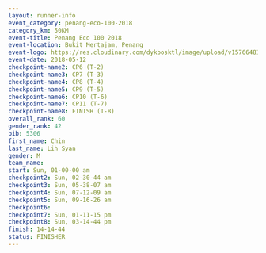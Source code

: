 ```yaml
--- 
layout: runner-info 
event_category: penang-eco-100-2018 
category_km: 50KM 
event-title: Penang Eco 100 2018 
event-location: Bukit Mertajam, Penang 
event-logo: https://res.cloudinary.com/dykbosktl/image/upload/v1576648106/Logo/Logo_lovxhg.jpg 
event-date: 2018-05-12 
checkpoint-name2: CP6 (T-2) 
checkpoint-name3: CP7 (T-3) 
checkpoint-name4: CP8 (T-4) 
checkpoint-name5: CP9 (T-5) 
checkpoint-name6: CP10 (T-6) 
checkpoint-name7: CP11 (T-7) 
checkpoint-name8: FINISH (T-8) 
overall_rank: 60
gender_rank: 42
bib: 5306
first_name: Chin
last_name: Lih Syan
gender: M
team_name: 
start: Sun, 01-00-00 am
checkpoint2: Sun, 02-30-44 am
checkpoint3: Sun, 05-38-07 am
checkpoint4: Sun, 07-12-09 am
checkpoint5: Sun, 09-16-26 am
checkpoint6: 
checkpoint7: Sun, 01-11-15 pm
checkpoint8: Sun, 03-14-44 pm
finish: 14-14-44
status: FINISHER
--- 
```


